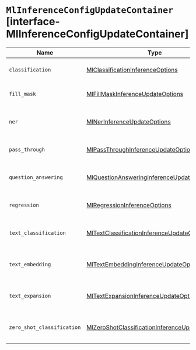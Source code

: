 # `MlInferenceConfigUpdateContainer` [interface-MlInferenceConfigUpdateContainer]

| Name | Type | Description |
| - | - | - |
| `classification` | [MlClassificationInferenceOptions](./MlClassificationInferenceOptions.md) | Classification configuration for inference. |
| `fill_mask` | [MlFillMaskInferenceUpdateOptions](./MlFillMaskInferenceUpdateOptions.md) | Fill mask configuration for inference. |
| `ner` | [MlNerInferenceUpdateOptions](./MlNerInferenceUpdateOptions.md) | Named entity recognition configuration for inference. |
| `pass_through` | [MlPassThroughInferenceUpdateOptions](./MlPassThroughInferenceUpdateOptions.md) | Pass through configuration for inference. |
| `question_answering` | [MlQuestionAnsweringInferenceUpdateOptions](./MlQuestionAnsweringInferenceUpdateOptions.md) | Question answering configuration for inference |
| `regression` | [MlRegressionInferenceOptions](./MlRegressionInferenceOptions.md) | Regression configuration for inference. |
| `text_classification` | [MlTextClassificationInferenceUpdateOptions](./MlTextClassificationInferenceUpdateOptions.md) | Text classification configuration for inference. |
| `text_embedding` | [MlTextEmbeddingInferenceUpdateOptions](./MlTextEmbeddingInferenceUpdateOptions.md) | Text embedding configuration for inference. |
| `text_expansion` | [MlTextExpansionInferenceUpdateOptions](./MlTextExpansionInferenceUpdateOptions.md) | Text expansion configuration for inference. |
| `zero_shot_classification` | [MlZeroShotClassificationInferenceUpdateOptions](./MlZeroShotClassificationInferenceUpdateOptions.md) | Zeroshot classification configuration for inference. |
